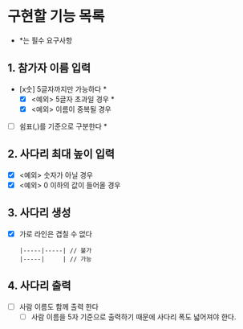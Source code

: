 # 구현할 기능 목록

- *는 필수 요구사항

## 1. 참가자 이름 입력
- [x숫] 5글자까지만 가능하다 *
  - [x] <예외> 5글자 초과일 경우 *
  - [x] <예외> 이름이 중복될 경우
- [ ] 쉼표(,)를 기준으로 구분한다 *

## 2. 사다리 최대 높이 입력
- [x] <예외> 숫자가 아닐 경우
- [x] <예외> 0 이하의 값이 들어올 경우

## 3. 사다리 생성
- [x] 가로 라인은 겹칠 수 없다
  ```
  |-----|-----| // 불가
  |-----|     | // 가능
  ```

## 4. 사다리 출력
- [ ] 사람 이름도 함께 출력 한다
  - [ ] 사람 이름을 5자 기준으로 출력하기 때문에 사다리 폭도 넓어져야 한다.